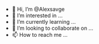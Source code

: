- 👋 Hi, I’m @Alexsavge
- 👀 I’m interested in ...
- 🌱 I’m currently learning ...
- 💞️ I’m looking to collaborate on ...
- 📫 How to reach me ...

<!---
Alexsavge/Alexsavge is a ✨ special ✨ repository because its `README.md` (this file) appears on your GitHub profile.
You can click the Preview link to take a look at your changes.
--->
